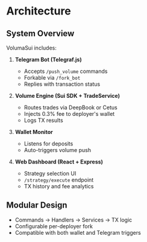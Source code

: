 # Architecture

## System Overview

VolumaSui includes:

1. **Telegram Bot (Telegraf.js)**  
   - Accepts `/push_volume` commands  
   - Forkable via `/fork_bot`  
   - Replies with transaction status

2. **Volume Engine (Sui SDK + TradeService)**  
   - Routes trades via DeepBook or Cetus  
   - Injects 0.3% fee to deployer's wallet  
   - Logs TX results

3. **Wallet Monitor**  
   - Listens for deposits  
   - Auto-triggers volume push  

4. **Web Dashboard (React + Express)**  
   - Strategy selection UI  
   - `/strategy/execute` endpoint  
   - TX history and fee analytics

## Modular Design

- Commands → Handlers → Services → TX logic
- Configurable per-deployer fork
- Compatible with both wallet and Telegram triggers

